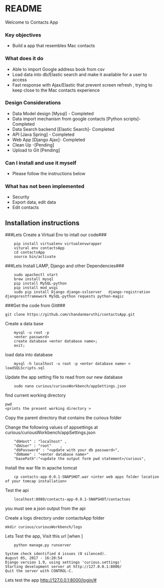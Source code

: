 # README #

Welcome to Contacts App

### Key objectives ###

* Build a app that resembles Mac contacts

### What does it do  ###
*  Able to import Google address book from csv
*  Load data into db/Elastic search and make it available for a user to access
*  Fast response with Ajax/Elastic that prevent screen refresh , trying to keep close to the Mac contacts experience

### Design Considerations  ###

*  Data Model design [Mysql] - Completed
*  Data import mechanism from google contacts [Python scripts]- Completed
*  Data Search backend [Elastic Search]- Completed
*  API  [Java Spring] - Completed
*  Web App [Django Ajax]- Completed
*  Clean Up -[Pending]
*  Upload to Git [Pending]

### Can I install and use it myself ###

* Please follow the instructions below

### What has not been implemented  ###
* Security
* Export data, edit data
* Edit contacts


## Installation instructions ##

###Lets Create a Virtual Env to intall our code###
```
    pip install virtualenv virtualenvwrapper
    vitural env contactsApp
    cd contactsApp
    source bin/activate
```

###Lets Install LAMP, Django and other Dependencies###
```
    sudo apachectl start
    brew install mysql
    pip install MySQL-python
    pip install mod_wsgi
    sudo pip install Django django-sslserver   django-registration djangorestframework MySQL-python requests python-magic
```

###Get the code from Git###
```
git clone https://github.com/chandanmaruthi/contactsApp.git
```

Create a data base
```
    mysql -u root -p
    <enter password>
    create database <enter database name>;
    exit;
```

load data into database
```
    mysql -h localhost -u root -p <enter database name> < loadSQLScripts.sql 
```

Update the app setting file to read from our new database

```
    sudo nano curious/curiousWorkbench/appSettings.json
```
find current working directory
```
pwd
<prints the present working directory >
```
Copy the parent directory that contains the curious folder

Change the following values of appsettings at curious/curiousWorkbench/appSettings.json
```
    "dbHost" : "localhost" ,
    "dbUser" : "root"    ,
    "dbPassword" : "<update with your db password>",
    "dbName" : "<enter database name>"
    "basePath":"<update the output form pwd statement>/curious",
```    


Install the war file in apache tomcat
```
    cp contacts-app-0.0.1-SNAPSHOT.war <inter web apps folder location  of your tomcap installation>

```
Test the api
```
    localhost:8080/contacts-app-0.0.1-SNAPSHOT/contactses
```
you must see a json output from the api

Create a logs directory under contactsApp folder

```
mkdir curious/curiousWorkbench/logs
```
Lets Test the app, Visit this url [when ]



```
    python manage.py runserver  
```

```
System check identified 4 issues (0 silenced).
August 05, 2017 - 16:20:54
Django version 1.9, using settings 'curious.settings'
Starting development server at http://127.0.0.1:8000/
Quit the server with CONTROL-C.
```

Lets test the app
    http://127.0.0.1:8000/login/#
